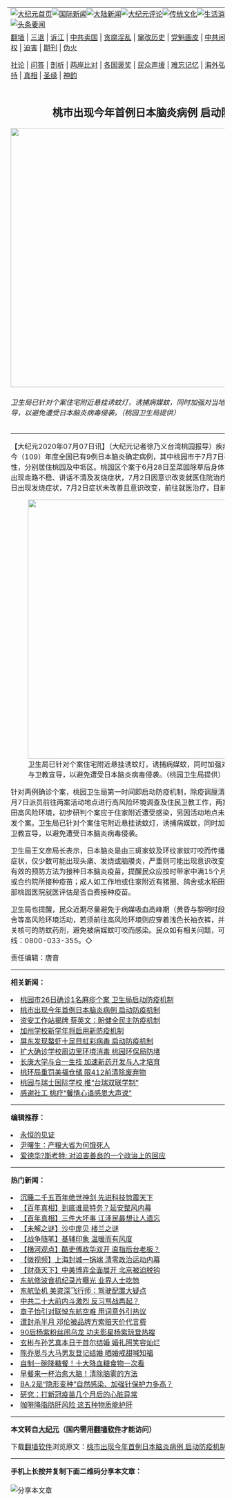 <a name="1" id="1" target="_blank"></a><span id="1"></span>
<table align=center border="0"><tr><td colspan="2" VALIGN=TOP><a href="https://github.com/pyolwc3608/djy/blob/master/gb/nf1351518.md#1"><img src="https://raw.githubusercontent.com/pyolwc3608/www/master/t/djy/1.jpg" title="大纪元首页" alt="大纪元首页"></a><a href="https://github.com/pyolwc3608/djy/blob/master/gb/n24hr.md#1"><img src="https://raw.githubusercontent.com/pyolwc3608/www/master/t/djy/3.jpg" title="国际新闻" alt="国际新闻"></a><a href="https://github.com/pyolwc3608/djy/blob/master/gb/nsc413.md#1"><img src="https://raw.githubusercontent.com/pyolwc3608/www/master/t/djy/4.jpg" title="大陆新闻" alt="大陆新闻"></a><a href="https://github.com/pyolwc3608/djy/blob/master/gb/news392.md#1"><img src="https://raw.githubusercontent.com/pyolwc3608/www/master/t/djy/5.jpg" title="大纪元评论" alt="大纪元评论"></a><a href="https://github.com/pyolwc3608/djy/blob/master/gb/news2007.md#1"><img src="https://raw.githubusercontent.com/pyolwc3608/www/master/t/djy/6.jpg" title="传统文化" alt="传统文化"></a><a href="https://github.com/pyolwc3608/djy/blob/master/gb/news2008.md#1"><img src="https://raw.githubusercontent.com/pyolwc3608/www/master/t/djy/7.jpg" title="生活消费" alt="生活消费"></a><a href="https://github.com/pyolwc3608/djy/blob/master/gb/ncyule.md#1"><img src="https://raw.githubusercontent.com/pyolwc3608/www/master/t/djy/8.jpg" title="娱乐休闲" alt="娱乐休闲"></a><a href="https://github.com/pyolwc3608/djy/blob/master/gb/nsc1002.md#1"><img src="https://raw.githubusercontent.com/pyolwc3608/www/master/t/djy/9.jpg" title="健康" alt="健康"></a><a href="https://github.com/pyolwc3608/djy/blob/master/gb/nf6092.md#1"><img src="https://raw.githubusercontent.com/pyolwc3608/www/master/t/djy/10a.jpg" title="独家" alt="独家"></a><a href="https://github.com/pyolwc3608/djy/blob/master/gb/nf4514.md#1"><img src="https://raw.githubusercontent.com/pyolwc3608/www/master/t/djy/12a.jpg" title="头条要闻" alt="头条要闻"></a></td></tr>
<tr><td colspan="2" VALIGN=TOP><a target="_blank" href="https://github.com/pyolwc3608/www/blob/master/README.md?zsrh#1">翻墙</a> | <a target="_blank" href="https://github.com/pyolwc3608/djy/blob/master/gb/nf5657.md#1">三退</a> | <a target="_blank" href="https://github.com/pyolwc3608/djy/blob/master/gb/nf6124.md#1">诉江</a> | <a target="_blank" href="https://github.com/pyolwc3608/djy/blob/master/gb/nf1176117.md#1">中共卖国</a> | <a target="_blank" href="https://github.com/pyolwc3608/djy/blob/master/gb/nf5773.md#1">贪腐淫乱</a> | <a target="_blank" href="https://github.com/pyolwc3608/djy/blob/master/gb/nf1176115.md#1">窜改历史</a> | <a target="_blank" href="https://github.com/pyolwc3608/djy/blob/master/gb/nf1176107.md#1">党魁画皮</a> | <a target="_blank" href="https://github.com/pyolwc3608/djy/blob/master/gb/nf1320400.md#1">中共间谍</a> | <a target="_blank" href="https://github.com/pyolwc3608/djy/blob/master/gb/nf1176114.md#1">破坏传统</a> | <a target="_blank" href="https://github.com/pyolwc3608/ntdtv/blob/master/gb/prog447_1.md#1">恶贯满盈</a> | <a target="_blank" href="https://github.com/pyolwc3608/djy/blob/master/gb/ncid278.md#1">人权</a> | <a target="_blank" href="https://github.com/pyolwc3608/djy/blob/master/gb/nf1176111.md#1">迫害</a> | <a target="_blank" href="https://gitlab.com/szzdlab/mh-qikan/blob/master/README.md#1">期刊</a> | <a target="_blank" href="https://github.com/pyolwc3608/djy/blob/master/gb/nf5562.md#1">伪火</a></p><p><a target="_blank" href="https://github.com/pyolwc3608/djy/blob/master/gb/9p.md#1">社论</a> | <a target="_blank" href="https://github.com/pyolwc3608/djy/blob/master/gb/nf4378.md#1">问答</a> | <a target="_blank" href="https://github.com/pyolwc3608/djy/blob/master/gb/nf5792.md#1">剖析</a> | <a target="_blank" href="https://github.com/pyolwc3608/djy/blob/master/gb/nf5735.md#1">两岸比对</a> | <a target="_blank" href="https://github.com/pyolwc3608/djy/blob/master/gb/nf6119.md#1">各国褒奖</a> | <a target="_blank" href="https://github.com/pyolwc3608/djy/blob/master/gb/nf6120.md#1">民众声援</a> | <a target="_blank" href="https://github.com/pyolwc3608/djy/blob/master/gb/nf1188594.md#1">难忘记忆</a> | <a target="_blank" href="https://github.com/pyolwc3608/djy/blob/master/gb/nf3180.md#1">海外弘传</a> | <a target="_blank" href="https://github.com/pyolwc3608/djy/blob/master/gb/nf5410.md#1">万人上访</a> | <a target="_blank" href="https://github.com/pyolwc3608/www/blob/master/README.md?zsrh#1">平台首页</a> | <a target="_blank" href="https://github.com/pyolwc3608/djy/blob/master/gb/nf4386.md#1">支持</a> | <a target="_blank" href="https://github.com/pyolwc3608/djy/blob/master/gb/nf4389.md#1">真相</a> | <a target="_blank" href="https://github.com/pyolwc3608/djy/blob/master/gb/nf5790.md#1">圣缘</a> | <a target="_blank" href="https://github.com/pyolwc3608/djy/blob/master/gb/nf4786.md#1">神韵</a></td></tr>
<tr><td VALIGN=TOP width="626"><h2 align=center>桃市出现今年首例日本脑炎病例  启动防疫机制</h2>
<img width="600" src="https://i.epochtimes.com/assets/uploads/2020/07/1f98ec30eef9bd55195a541c71be50df-600x400.jpg" />
<h6>卫生局已针对个案住宅附近悬挂诱蚊灯，诱捕病媒蚊，同时加强对当地居民健康访视与卫教宣导，以避免遭受日本脑炎病毒侵袭。（桃园卫生局提供）
</h6>
<hr>
<p>【大纪元2020年07月07日讯】（大纪元记者徐乃义台湾桃园报导）疾病管制署监测资料显示，今（109）年度全国已有9例日本脑炎确定病例，其中桃园市于7月7日确诊2例，皆为50多岁女性，分别居住桃园及<ahref="https://github.com/pyolwc3608/djy/blob/master/gb/tag/%E4%B8%AD%E5%9D%9C.md#1">中坜</a>区。桃园区个案于6月28日至菜园除草后身体不适返家休息，于7月1日出现走路不稳、讲话不清及发烧症状，7月2日因意识改变就医住院治疗；中坜区个案则于7月1日出现发烧症状，7月2日症状未改善且意识改变，前往就医治疗，目前仍持续住院中。</p>
<figure id="attachment_12238602" aria-describedby="caption-attachment-12238602" style="width: 600px" class="wp-caption aligncenter"><a target="_blank" href="https://i.epochtimes.com/assets/uploads/2020/07/092714dc7821dff8c8655865431c579a.jpg"><img class="wp-image-12238602 size-large" src="https://i.epochtimes.com/assets/uploads/2020/07/092714dc7821dff8c8655865431c579a-600x450.jpg" alt="" width="600" b="450" /></a><figcaption id="caption-attachment-12238602" class="wp-caption-text">卫生局已针对个案住宅附近悬挂诱蚊灯，诱捕病媒蚊，同时加强对当地居民健康访视与卫教宣导，以避免遭受日本脑炎病毒侵袭。（桃园卫生局提供）</figcaption></figure>
<p>针对两例确诊个案，桃园卫生局第一时间即启动<ahref="https://github.com/pyolwc3608/djy/blob/master/gb/tag/%E9%98%B2%E7%96%AB%E6%9C%BA%E5%88%B6.md#1">防疫机制</a>，除疫调厘清可能风险地点外，亦于7月7日派员前往两案活动地点进行高风险环境调查及住民卫教工作，两案皆发现住家附近有水稻田高风险环境，初步研判个案应于住家附近遭受感染，另因活动地点未重叠，初步研判为两起散发个案。卫生局已针对个案住宅附近悬挂诱蚊灯，诱捕病媒蚊，同时加强对当地居民健康访视与卫教宣导，以避免遭受日本脑炎病毒侵袭。</p>
<p>卫生局王文彦局长表示，日本脑炎是由三斑家蚊及环纹家蚊叮咬而传播，患者感染后大多无明显症状，仅少数可能出现头痛、发烧或脑膜炎，严重则可能出现意识改变、脑神经功能损伤等，最有效的预防方法为接种日本脑炎疫苗，提醒民众应按时带家中满15个月以上的幼儿至各地卫生所或合约院所接种疫苗；成人如工作地或住家附近有猪圈、鸽舍或水稻田者，建议可前往卫生福利部桃园医院就医评估是否自费接种疫苗。</p>
<p>卫生局也提醒，民众近期尽量避免于病媒吸血高峰期（黄昏与黎明时段）前往水稻田、猪圈、鸽舍等高风险环境活动，若须前往高风险环境则应穿着浅色长袖衣裤，并于身体裸露处使用政府机关核可的防蚊药剂，避免被病媒蚊叮咬而感染。民众如有相关问题，可拨打卫生局24小时防疫专线：0800-033-355。◇</p>
<p>责任编辑：唐音</p>

<hr>


<strong>相关新闻：</strong>
<li><a href="https://github.com/pyolwc3608/djy/blob/master/gb/19/2/26/n11071854.md#1">桃园市26日确诊1名麻疹个案 卫生局启动防疫机制</a></li>
<li><a href="https://github.com/pyolwc3608/djy/blob/master/gb/19/7/19/n11395196.md#1">桃市出现今年首例日本脑炎病例  启动防疫机制</a></li>
<li><a href="https://github.com/pyolwc3608/djy/blob/master/gb/20/4/24/n12058049.md#1">资安工作站揭牌 蔡英文：盼健全民主防疫机制</a></li>
<li><a href="https://github.com/pyolwc3608/djy/blob/master/gb/20/5/28/n12142062.md#1">加州学校新学年将启用新防疫机制</a></li>
<li><a href="https://github.com/pyolwc3608/djy/blob/master/gb/20/6/18/n12195190.md#1">屏东发现螯虾十足目虹彩病毒 启动防疫机制</a></li>
<li><a href="https://github.com/pyolwc3608/djy/blob/master/gb/22/4/1/n13688214.md#1">扩大确诊学校周边里环境消毒 桃园环保局防堵</a></li>
<li><a href="https://github.com/pyolwc3608/djy/blob/master/gb/22/4/1/n13688328.md#1">长庚大学与合一生技 加速新药开发与人才培育</a></li>
<li><a href="https://github.com/pyolwc3608/djy/blob/master/gb/22/4/1/n13688212.md#1">桃环局重罚美福仓储 限412前清除废弃物</a></li>
<li><a href="https://github.com/pyolwc3608/djy/blob/master/gb/22/4/1/n13687720.md#1">桃园与瑞士国际学校 推“台瑞双联学制”</a></li>
<li><a href="https://github.com/pyolwc3608/djy/blob/master/gb/22/4/1/n13688261.md#1">感谢社工 桃疗“馨情心语感恩大声说”</a></li>
<hr>


<strong>编辑推荐：</strong>
<li><a href="https://github.com/upjkzu3674/www/blob/master/README.md?dfh#9" target="_blank">永恒的见证</a></li><li><a href="https://github.com/tsiac2612/djy/blob/master/gb/17/12/4/n9921539.md#1" target="_blank">尹曙生：产粮大省为何饿死人</a></li><li><a href="https://github.com/tsiac2612/djy/blob/master/gb/19/7/8/n11370721.md#1" target="_blank">爱德华?斯考特: 对迫害善良的一个政治上的回应</a></li>
<hr>

<strong>热门新闻：</strong>
<li><a href="https://github.com/pyolwc3608/djy/blob/master/gb/22/3/27/n13675586.md#1">沉睡二千五百年绝世神剑  先进科技惊震天下</a></li>
<li><a href="https://github.com/pyolwc3608/djy/blob/master/gb/21/12/21/n13451605.md#1">【百年真相】到底谁是特务？延安整风内幕</a></li>
<li><a href="https://github.com/pyolwc3608/djy/blob/master/gb/22/3/9/n13632196.md#1">【百年真相】三件大坏事 江泽民最想让人遗忘</a></li>
<li><a href="https://github.com/pyolwc3608/djy/blob/master/gb/22/3/24/n13671140.md#1">【未解之谜】沙中庞贝 楼兰之谜</a></li>
<li><a href="https://github.com/pyolwc3608/djy/blob/master/gb/22/3/25/n13671775.md#1">【战争随笔】基辅印象 温暖而有风度</a></li>
<li><a href="https://github.com/pyolwc3608/djy/blob/master/gb/22/3/31/n13687304.md#1">【横河观点】酷吏傅政华双开 直指后台老板？</a></li>
<li><a href="https://github.com/pyolwc3608/djy/blob/master/gb/22/3/31/n13686590.md#1">【微视频】上海封城一锅端 清零政治运动内幕</a></li>
<li><a href="https://github.com/pyolwc3608/djy/blob/master/gb/22/3/31/n13686982.md#1">【财商天下】中美博弈全面展开 北京被迫脱钩</a></li>
<li><a href="https://github.com/pyolwc3608/djy/blob/master/gb/22/3/29/n13681599.md#1">东航修波音机纪录片曝光 业界人士吃惊</a></li>
<li><a href="https://github.com/pyolwc3608/djy/blob/master/gb/22/3/30/n13683989.md#1">东航坠机 美资深飞行师：驾驶配置大疑点</a></li>
<li><a href="https://github.com/pyolwc3608/djy/blob/master/gb/22/3/30/n13682834.md#1">中共二十大前内斗激烈 反习骂战再起？</a></li>
<li><a href="https://github.com/pyolwc3608/djy/blob/master/gb/22/3/30/n13684323.md#1">章子怡引对联悼东航空难 用词意外引热议</a></li>
<li><a href="https://github.com/pyolwc3608/djy/blob/master/gb/22/3/29/n13681649.md#1">遭封杀半月 邓伦被品牌方索赔天价代言费</a></li>
<li><a href="https://github.com/pyolwc3608/djy/blob/master/gb/22/3/30/n13684458.md#1">90后杨紫粉丝闹乌龙 功夫影星杨紫琼登热搜</a></li>
<li><a href="https://github.com/pyolwc3608/djy/blob/master/gb/22/3/31/n13685151.md#1">玄彬与孙艺真本日于首尔结婚 婚礼照笑容灿烂</a></li>
<li><a href="https://github.com/pyolwc3608/djy/blob/master/gb/22/3/31/n13685878.md#1">陈乔恩与大马男友登记结婚 晒婚戒甜喊知福</a></li>
<li><a href="https://github.com/pyolwc3608/djy/blob/master/gb/22/3/26/n13674661.md#1">自制一碗降糖餐！十大降血糖食物一次看</a></li>
<li><a href="https://github.com/pyolwc3608/djy/blob/master/gb/22/3/28/n13677160.md#1">早餐来一杯治愈大脑！清除脑雾的方法</a></li>
<li><a href="https://github.com/pyolwc3608/djy/blob/master/gb/22/3/29/n13680589.md#1">BA.2是“隐形变种”自然感染、加强针保护力多高？</a></li>
<li><a href="https://github.com/pyolwc3608/djy/blob/master/gb/22/3/31/n13686139.md#1">研究：打新冠疫苗几个月后的心脏异常</a></li>
<li><a href="https://github.com/pyolwc3608/djy/blob/master/gb/22/3/29/n13681038.md#1">咖啡降脂肪肝风险 这五种物质能护肝</a></li>
<hr>

<strong>本文转自<a href="https://www.epochtimes.com">大纪元</a>（国内需用<a href="https://github.com/pyolwc3608/www/blob/master/README.md#8">翻墙软件</a>才能访问）</strong><p>下载<a href="https://github.com/pyolwc3608/www/blob/master/README.md#8">翻墙软件</a>浏览原文：<a href="https://www.epochtimes.com/gb/20/7/7/n12238599.htm">桃市出现今年首例日本脑炎病例  启动防疫机制</a></p><hr>

<strong>手机上长按并复制下面二维码分享本文章：</strong><br><br><img src="https://chart.apis.google.com/chart?cht=qr&chs=240x240&choe=UTF-8&chld=M|2&chl=https://github.com/pyolwc3608/djy/blob/master/gb/20/7/7/n12238599.md%231" title="分享本文章"></td><td VALIGN=TOP><a href="https://github.com/pyolwc3608/djy/blob/master/gb/16/1/21/n4622075.md?dfh#1" target="_blank"><img src="https://raw.githubusercontent.com/pyolwc3608/djy/master/gb/300/wei-f1.jpg" title="中共的伪火骗局"  alt="中共的伪火骗局"></a><br><a href="https://github.com/pyolwc3608/www/blob/master/README.md?dfh#9" target="_blank"><img src="https://raw.githubusercontent.com/pyolwc3608/djy/master/gb/300/yong-h.jpg" title="永恒的见证"  alt="永恒的见证"></a><br><a href="https://github.com/pyolwc3608/djy/blob/master/gb/13/9/29/n3974789.md?dfh#1" target="_blank"><img src="https://raw.githubusercontent.com/pyolwc3608/djy/master/gb/300/shang-lnz.jpg" title="善良女子被中共投男牢"  alt="善良女子被中共投男牢"></a><br><a href="https://github.com/pyolwc3608/djy/blob/master/gb/16/3/16/n4663449.md?dfh#1" target="_blank"><img src="https://raw.githubusercontent.com/pyolwc3608/djy/master/gb/300/huo-z3.jpg" title="警卫目击活摘器官"  alt="警卫目击活摘器官"></a><br><a href="https://github.com/pyolwc3608/djy/blob/master/gb/16/8/7/n8177641.md?dfh#1" target="_blank"><img src="https://raw.githubusercontent.com/pyolwc3608/djy/master/gb/300/huo-z4.jpg" title="证人描述活摘恐怖"  alt="证人描述活摘恐怖"></a><br><a href="https://github.com/pyolwc3608/djy/blob/master/gb/10/4/19/n2881569.md?dfh#1" target="_blank"><img src="https://raw.githubusercontent.com/pyolwc3608/djy/master/gb/300/huo-z1.jpg" title="揭开活摘器官黑幕"  alt="揭开活摘器官黑幕"></a><br><a href="https://github.com/pyolwc3608/djy/blob/master/gb/10/11/7/n3077476.md?dfh#1" target="_blank"><img src="https://raw.githubusercontent.com/pyolwc3608/djy/master/gb/300/ma-ks.jpg" title="马克思的成魔之路"  alt="马克思的成魔之路"></a><br><a href="https://github.com/pyolwc3608/djy/blob/master/gb/14/6/9/n4173977.md?dfh#1" target="_blank"><img src="https://raw.githubusercontent.com/pyolwc3608/djy/master/gb/300/chang-zs.jpg" title="藏字石 蕴天机"  alt="藏字石 蕴天机"></a><br><a href="https://github.com/pyolwc3608/djy/blob/master/gb/18/5/10/n10381511.md?dfh#1" target="_blank"><img src="https://raw.githubusercontent.com/pyolwc3608/djy/master/gb/300/st1.jpg" title="关注三亿人三退"  alt="关注三亿人三退"></a><br><a href="https://github.com/pyolwc3608/djy/blob/master/gb/18/3/21/n10237682.md?dfh#1" target="_blank"><img src="https://raw.githubusercontent.com/pyolwc3608/djy/master/gb/300/jie-t.jpg" title="解体中共复兴中华"  alt="解体中共复兴中华"></a><br><a href="https://github.com/pyolwc3608/djy/blob/master/gb/9/2/9/n2422991.md?dfh#1" target="_blank"><img src="https://raw.githubusercontent.com/pyolwc3608/djy/master/gb/300/gao-zs.jpg" title="中共迫害良心律师"  alt="中共迫害良心律师"></a><br><a href="https://github.com/pyolwc3608/djy/blob/master/gb/18/12/9/n10900044.md?dfh#1" target="_blank"><img src="https://raw.githubusercontent.com/pyolwc3608/djy/master/gb/300/sj1.jpg" title="三百多万人举报江泽民"  alt="三百多万人举报江泽民"></a><br><a href="https://github.com/pyolwc3608/djy/blob/master/gb/18/8/28/n10672014.md?dfh#1" target="_blank"><img src="https://raw.githubusercontent.com/pyolwc3608/djy/master/gb/300/sj2.jpg" title="这些官员为何起诉江泽民"  alt="这些官员为何起诉江泽民"></a><br><a href="https://github.com/pyolwc3608/djy/blob/master/gb/8/12/18/n2367165.md?dfh#1" target="_blank"><img src="https://raw.githubusercontent.com/pyolwc3608/djy/master/gb/300/liangan.jpg" title="海峡两岸的强烈对比"  alt="海峡两岸的强烈对比"></a><br><a href="https://github.com/pyolwc3608/djy/blob/master/gb/15/12/10/n4593139.md?dfh#1" target="_blank"><img src="https://raw.githubusercontent.com/pyolwc3608/djy/master/gb/300/jia-ndzl.jpg" title="加拿大总理的贺信"  alt="加拿大总理的贺信"></a><br><a href="https://github.com/pyolwc3608/djy/blob/master/gb/11/6/17/n3289382.md?dfh#1" target="_blank"><img src="https://raw.githubusercontent.com/pyolwc3608/djy/master/gb/300/xiao-wd.jpg" title="探寻真相兼听则明"  alt="探寻真相兼听则明"></a><br><a href="https://github.com/pyolwc3608/djy/blob/master/gb/18/10/27/n10812623.md?dfh#1" target="_blank"><img src="https://raw.githubusercontent.com/pyolwc3608/djy/master/gb/300/yindu.jpg" title="印度媒体报道东方"  alt="印度媒体报道东方"></a><br><a href="https://github.com/pyolwc3608/djy/blob/master/gb/18/6/9/n10469652.md?dfh#1" target="_blank"><img src="https://raw.githubusercontent.com/pyolwc3608/djy/master/gb/300/xie-j.jpg" title="不一样的海外校园"  alt="不一样的海外校园"></a><br><a href="https://github.com/pyolwc3608/djy/blob/master/gb/7/4/5/n1669415.md?dfh#1" target="_blank"><img src="https://raw.githubusercontent.com/pyolwc3608/djy/master/gb/300/li-up.jpg" title="从大师到徒弟的传奇"  alt="从大师到徒弟的传奇"></a><br><a href="https://github.com/pyolwc3608/djy/blob/master/gb/17/5/26/n9191512.md?dfh#1" target="_blank"><img src="https://raw.githubusercontent.com/pyolwc3608/djy/master/gb/300/zfl2.jpg" title="亿万人与东方一本奇书"  alt="亿万人与东方一本奇书"></a><br><a href="https://github.com/pyolwc3608/djy/blob/master/gb/13/11/27/n4020290.md?dfh#1" target="_blank"><img src="https://raw.githubusercontent.com/pyolwc3608/djy/master/gb/300/zhen-h.jpg" title="大陆见不到的震撼场面"  alt="大陆见不到的震撼场面"></a><br><a href="https://github.com/pyolwc3608/djy/blob/master/gb/15/7/17/n4482910.md?dfh#1" target="_blank"><img src="https://raw.githubusercontent.com/pyolwc3608/djy/master/gb/300/dalu-sk.jpg" title="人心向善 大陆当初盛况"  alt="人心向善 大陆当初盛况"></a><br><a href="https://github.com/pyolwc3608/djy/blob/master/gb/19/1/5/n10955468.md?dfh#1" target="_blank"><img src="https://raw.githubusercontent.com/pyolwc3608/djy/master/gb/300/zfl1.jpg" title="追寻真理 这书讲什么"  alt="追寻真理 这书讲什么"></a><br><a href="https://github.com/pyolwc3608/www/blob/master/README.md?dfh#1" target="_blank"><img src="https://raw.githubusercontent.com/pyolwc3608/djy/master/gb/300/fq1.jpg" title="下载免费翻墙软件"  alt="下载免费翻墙软件"></a><br></td></tr></table>
